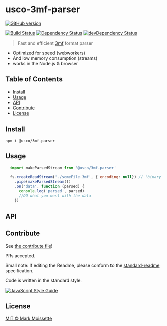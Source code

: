 # usco-3mf-parser

[![GitHub version](https://badge.fury.io/gh/usco%2Fusco-3mf-parser.svg)](https://badge.fury.io/gh/usco%2Fusco-3mf-parser)

[![Build Status](https://travis-ci.org/usco/usco-3mf-parser.svg?branch=master)](https://travis-ci.org/usco/usco-3mf-parser)
[![Dependency Status](https://david-dm.org/usco/usco-3mf-parser.svg)](https://david-dm.org/usco/usco-3mf-parser)
[![devDependency Status](https://david-dm.org/usco/usco-3mf-parser/dev-status.svg)](https://david-dm.org/usco/usco-3mf-parser#info=devDependencies)

> Fast and efficient [3mf](https://en.wikipedia.org/wiki/3D_Manufacturing_Format) format parser

- Optimized for speed (webworkers)
- And low memory consumption (streams)
- works in the Node.js & browser


## Table of Contents

- [Install](#install)
- [Usage](#usage)
- [API](#api)
- [Contribute](#contribute)
- [License](#license)


## Install


```
npm i @usco/3mf-parser
```

## Usage


```JavaScript
  import makeParsedStream from '@usco/3mf-parser'

  fs.createReadStream('./someFile.3mf', { encoding: null}) // 'binary'
    .pipe(makeParsedStream())
    .on('data', function (parsed) {
      console.log('parsed', parsed)
      //DO what you want with the data
    })
```


## API


## Contribute

See [the contribute file](contribute.md)!

PRs accepted.

Small note: If editing the Readme, please conform to the [standard-readme](https://github.com/RichardLitt/standard-readme) specification.

Code is written in the standard style.

[![JavaScript Style Guide](https://cdn.rawgit.com/feross/standard/master/badge.svg)](https://github.com/feross/standard)

## License

[MIT © Mark Moissette](./LICENSE)
